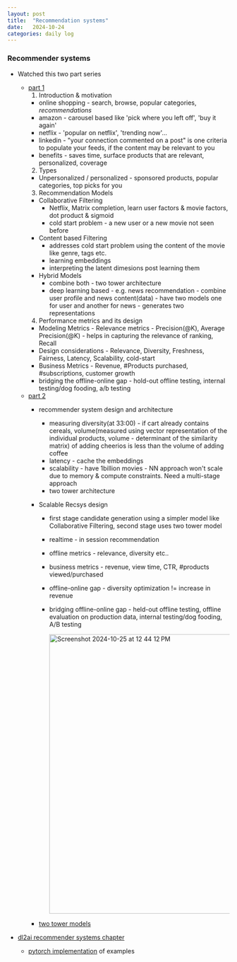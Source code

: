 ```yaml
---
layout: post
title:  "Recommendation systems"
date:   2024-10-24
categories: daily log
---
```


### Recommender systems
- Watched this two part series 
  - [part 1](https://www.youtube.com/watch?v=Ams4sEn50cw)
    1. Introduction & motivation
      - online shopping - search, browse, popular categories, *recommendations*
      - amazon - carousel based like 'pick where you left off', 'buy it again'
      - netflix - 'popular on netflix', 'trending now'...
      - linkedin - "your connection commented on a post" is one criteria to populate your feeds, if the content may be relevant to you
      - benefits - saves time, surface products that are relevant, personalized, coverage
    2. Types
      - Unpersonalized / personalized - sponsored products, popular categories, top picks for you
    3. Recommendation Models
      - Collaborative Filtering
        - Netflix, Matrix completion, learn user factors & movie factors, dot product & sigmoid
        - cold start problem - a new user or a new movie not seen before
      - Content based Filtering
        - addresses cold start problem using the content of the movie like genre, tags etc.
        - learning embeddings
        - interpreting the latent dimesions post learning them
      - Hybrid Models
        - combine both - two tower architecture 
        - deep learning based - e.g. news recommendation - combine user profile and news content(data) - have two models one for user and another for news - generates two representations
    4. Performance metrics and its design
      - Modeling Metrics - Relevance metrics - Precision(@K), Average Precision(@K) - helps in capturing the relevance of ranking, Recall
      - Design considerations - Relevance, Diversity, Freshness, Fairness, Latency, Scalability, cold-start
      - Business Metrics - Revenue, #Products purchased, #subscriptions, customer growth
      - bridging the offline-online gap - hold-out offline testing, internal testing/dog fooding, a/b testing
  - [part 2](https://www.youtube.com/watch?v=FSkKJtcBOuU)
    - recommender system design and architecture
      - measuring diversity(at 33:00) - if cart already contains cereals, volume(measured using vector representation of the individual products, volume - determinant of the similarity matrix) of adding cheerios is less than the volume of adding coffee
      - latency - cache the embeddings
      - scalability - have 1billion movies - NN approach won't scale due to memory & compute constraints. Need a multi-stage approach
      - two tower architecture
    - Scalable Recsys design
      - first stage candidate generation using a simpler model like Collaborative Filtering, second stage uses two tower model
      - realtime  - in session recommendation
      - offline metrics - relevance, diversity etc..
      - business metrics - revenue, view time, CTR, #products viewed/purchased
      - offline-online gap - diversity optimization != increase in revenue
      - bridging offline-online gap - held-out offline testing, offline evaluation on production data, internal testing/dog fooding, A/B testing
        
        <img width="632" alt="Screenshot 2024-10-25 at 12 44 12 PM" src="https://github.com/user-attachments/assets/dc0986dd-fb48-443c-90f1-63010a31dd0b">

    - [two tower models](https://github.com/gauravchak/two_tower_models)


- [dl2ai recommender systems chapter](https://www.d2l.ai/chapter_recommender-systems/index.html)
  - [pytorch implementation](https://github.com/nntrongnghia/learn-recsys) of examples
